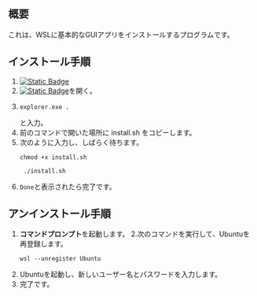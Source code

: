 ## 概要
これは、WSLに基本的なGUIアプリをインストールするプログラムです。
## インストール手順
1. [![Static Badge](https://img.shields.io/badge/DOWNLOAD-brightgreen?style=flat)](https://github.com/kamekuridaiya/WSL-Linux-GUI/blob/main/install.sh)
2. [![Static Badge](https://img.shields.io/badge/Ubuntu-white?logo=ubuntu)](https://apps.microsoft.com/detail/9pdxgncfsczv?hl=en-us&gl=US)を開く。
3.
   ```
   explorer.exe .
   ```
   と入力。
4. 前のコマンドで開いた場所に install.sh をコピーします。
5. 次のように入力し、しばらく待ちます。
   ```
   chmod +x install.sh
   ```
   ```
    ./install.sh
   ```
6. `Done`と表示されたら完了です。
## アンインストール手順
1. **コマンドプロンプト**を起動します。
2.次のコマンドを実行して、Ubuntuを再登録します。
   ```
   wsl --unregister Ubuntu
   ```
3. Ubuntuを起動し、新しいユーザー名とパスワードを入力します。
4. 完了です。

